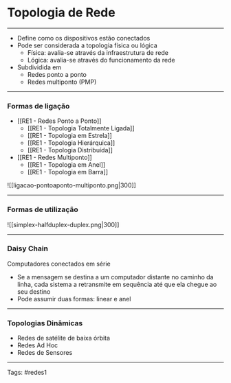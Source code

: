 # Topologia de Rede

---

- Define como os dispositivos estão conectados
- Pode ser considerada a topologia física ou lógica
	- Física: avalia-se através da infraestrutura de rede
	- Lógica: avalia-se através do funcionamento da rede
- Subdividida em
	- Redes ponto a ponto
	- Redes multiponto (PMP)


---

### Formas de ligação

- [[RE1 - Redes Ponto a Ponto]]
	- [[RE1 - Topologia Totalmente Ligada]]
	- [[RE1 - Topologia em Estrela]]
	- [[RE1 - Topologia Hierárquica]]
	- [[RE1 - Topologia Distribuída]]
- [[RE1 - Redes Multiponto]]
	- [[RE1 - Topologia em Anel]]
	- [[RE1 - Topologia em Barra]]
	

![[ligacao-pontoaponto-multiponto.png|300]]

---

### Formas de utilização

![[simplex-halfduplex-duplex.png|300]]

---

### Daisy Chain

Computadores conectados em série

- Se a mensagem se destina a um computador distante no caminho da linha, cada sistema a retransmite em sequência até que ela chegue ao seu destino
- Pode assumir duas formas: linear e anel

---

### Topologias Dinâmicas

- Redes de satélite de baixa órbita
- Redes Ad Hoc
- Redes de Sensores

---

Tags: #redes1 
